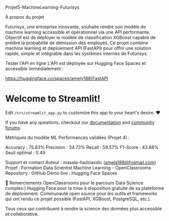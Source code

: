 Projet5-MachineLearning-Futurisys 


À propos du projet

Futurisys, une entreprise innovante, souhaite rendre son modèle de machine learning accessible et opérationnel via une API performante.
Objectif est de déployer le modèle de classification XGBoost capable de prédire la probabilité de démission des employés.
Ce projet combine machine learning et déploiement API (FastAPI) pour offrir une solution rapide, simple et intégrable dans les systèmes internes de Futurisys.

Tester l'API en ligne
L'API est déployée sur Hugging Face Spaces et accessible immédiatement :

https://huggingface.co/spaces/amely188/FastAPI

# Welcome to Streamlit!

Edit `/src/streamlit_app.py` to customize this app to your heart's desire. :heart:

If you have any questions, checkout our [documentation](https://docs.streamlit.io) and [community
forums](https://discuss.streamlit.io).

Métriques du modèle ML
Performances validées (Projet 4) :

Accuracy : 75.83%
Precision : 34.73%
Recall : 59.57%
F1-Score : 43.88%
Seuil optimal : 0.49


Support et contact
Auteur : masala-hadziavdic (amela188@hotmail.com)
Projet : Formation Data Scientist Machine Learning - OpenClassrooms
Repository : GitHub
Démo live : Hugging Face Spaces

🙏 Remerciements
OpenClassrooms pour le parcours Data Science complex:)
Hugging Face pour la mise à disposition gratuite de sa plateforme de déploiement.
Communauté open source pour les outils et frameworks qui ont rendu ce projet possible (FastAPI, XGBoost, PostgreSQL, etc.).

Tous ceux qui contribuent à rendre la science des données plus accessible et collaborative.
